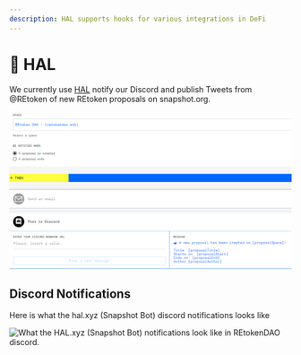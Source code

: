 ```yaml
---
description: HAL supports hooks for various integrations in DeFi
---
```


# 🤖 HAL

We currently use [HAL](https://www.hal.xyz/) notify our Discord and publish Tweets from @REtoken of new REtoken proposals on snapshot.org.

![](../../.gitbook/assets/image.png)

## Discord Notifications

Here is what the hal.xyz (Snapshot Bot) discord notifications looks like

![What the HAL.xyz (Snapshot Bot) notifications look like in REtokenDAO discord.](../../.gitbook/assets/screenshot\_Discord\_REtokenDAO\_bot\_HAL.xyz\_proposal-notification\_2021-12-22.png)
